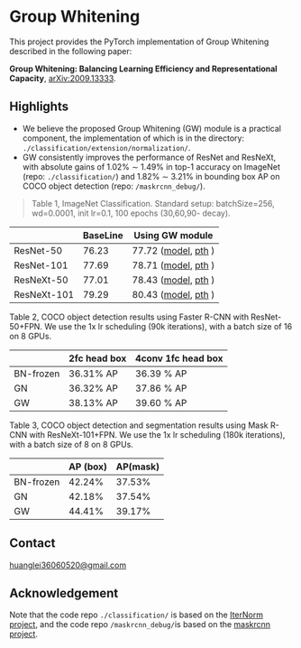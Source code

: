 # Group Whitening

This project provides the PyTorch implementation of Group Whitening described in the following paper:

**Group Whitening: Balancing Learning Efficiency and Representational Capacity**,  [arXiv:2009.13333](https://arxiv.org/abs/2009.13333).



## Highlights
* We believe the proposed Group Whitening (GW) module is a practical component, the implementation of which is in the directory:  `./classification/extension/normalization/`.
* GW consistently improves the performance of ResNet and ResNeXt, with absolute gains of 1.02% ∼ 1.49% in top-1 accuracy on ImageNet (repo: `./classification/`) and 1.82% ∼ 3.21% in bounding box AP on COCO object detection (repo: `/maskrcnn_debug/`).



> Table 1, ImageNet Classification. Standard setup: batchSize=256,  wd=0.0001, init lr=0.1, 100 epochs (30,60,90- decay).

|             | BaseLine | Using GW module                                              |
| ----------- | -------- | ------------------------------------------------------------ |
| ResNet-50   | 76.23    | 77.72 ([model](./classification/ImageNet/models/resnet_whiten_010n), [pth](https://drive.google.com/file/d/1bNeTDhfu5jg8aBatOCSQAe_WzTouUfHA/view?usp=sharing) ) |
| ResNet-101  | 77.69    | 78.71 ([model](./classification/ImageNet/models/resnet_whiten_010n), [pth](https://drive.google.com/file/d/1BnuzZzpaQ6rgBHho5mOQhBWBh1Lh-trK/view?usp=sharing) ) |
| ResNeXt-50  | 77.01    | 78.43 ([model](./classification/ImageNet/models/resnext_whiten_010n), [pth](https://drive.google.com/file/d/1pJSIbjeHpELJ5zlWOF6ekRGjykRYf6tO/view?usp=sharing) ) |
| ResNeXt-101 | 79.29    | 80.43 ([model](./classification/ImageNet/models/resnext_whiten_010n), [pth](https://drive.google.com/file/d/1lVAvTSCnHs-Ij5gt7ubQvLmZzUQdKUNt/view?usp=sharing) ) |



Table 2, COCO object detection results using Faster R-CNN with ResNet-50+FPN.  We use the 1x lr scheduling (90k iterations), with a batch size of 16 on 8 GPUs. 

|           | 2fc head box | 4conv 1fc head box |
| --------- | ------------ | ------------------ |
| BN-frozen | 36.31% AP    | 36.39 % AP         |
| GN        | 36.32% AP    | 37.86 % AP         |
| GW        | 38.13% AP    | 39.60 % AP         |

Table 3, COCO object detection and segmentation results using Mask R-CNN with ResNeXt-101+FPN.  We use the 1x lr scheduling (180k iterations), with a batch size of  8 on 8 GPUs. 

|           | AP (box) | AP(mask) |
| --------- | -------- | -------- |
| BN-frozen | 42.24%   | 37.53%   |
| GN        | 42.18%   | 37.54%   |
| GW        | 44.41%   | 39.17%   |



## Contact

huanglei36060520@gmail.com



## Acknowledgement

Note that the code repo `./classification/` is based on the [IterNorm project](https://github.com/huangleiBuaa/IterNorm), and the code repo `/maskrcnn_debug/`is based on the [maskrcnn project](https://github.com/facebookresearch/maskrcnn-benchmark).